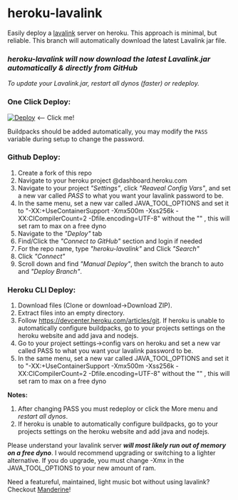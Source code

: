 # heroku-lavalink
Easily deploy a [lavalink](https://github.com/ind123428/Lavalink) server on heroku.
This approach is minimal, but reliable.
This branch will automatically download the latest Lavalink jar file.

### *heroku-lavalink will now download the latest Lavalink.jar automatically & directly from GitHub*
*To update your Lavalink.jar, restart all dynos (faster) or redeploy.*

### One Click Deploy:
[![Deploy](https://www.herokucdn.com/deploy/button.svg)](https://heroku.com/deploy?template=https://github.com/ind123428/heroku-lavalink/tree/auto) <-- Click me!

Buildpacks should be added automatically, you may modify the `PASS` variable during setup to change the password.

### Github Deploy:
1. Create a fork of this repo
2. Navigate to your heroku project @dashboard.heroku.com
3. Navigate to your project *"Settings"*, click *"Reaveal Config Vars"*, and set a new var called *PASS* to what you want your lavalink password to be.
4. In the same menu, set a new var called JAVA_TOOL_OPTIONS and set it to "-XX:+UseContainerSupport -Xmx500m -Xss256k -XX:CICompilerCount=2 -Dfile.encoding=UTF-8" without the "" , this will set ram to max on a free dyno
5. Navigate to the *"Deploy"* tab
6. Find/Click the *"Connect to GitHub"* section and login if needed
7. For the repo name, type *"heroku-lavalink"* and Click *"Search"*
8. Click *"Connect"* 
9. Scroll down and find *"Manual Deploy"*, then switch the branch to auto and *"Deploy Branch"*.

### Heroku CLI Deploy:
1. Download files (Clone or download->Download ZIP).
2. Extract files into an empty directory.
3. Follow https://devcenter.heroku.com/articles/git.
If heroku is unable to automatically configure buildpacks, go to your projects settings on the heroku website and add java and nodejs.
4. Go to your project settings->config vars on heroku and set a new var called PASS to what you want your lavalink password to be.
5. In the same menu, set a new var called JAVA_TOOL_OPTIONS and set it to "-XX:+UseContainerSupport -Xmx500m -Xss256k -XX:CICompilerCount=2 -Dfile.encoding=UTF-8" without the "" , this will set ram to max on a free dyno

**Notes:** 
1. After changing PASS you must redeploy or click the More menu and *restart all dynos*.
2. If heroku is unable to automatically configure buildpacks, go to your projects settings on the heroku website and add java and nodejs.

Please understand your lavalink server ***will most likely run out of memory on a free dyno***. I would recommend upgrading or switching to a lighter alternative. If you do upgrade, you must change -Xmx in the JAVA_TOOL_OPTIONS to your new amount of ram.

Need a featureful, maintained, light music bot without using lavalink?
Checkout [Manderine](https://github.com/karyeet/Mandarine)!
